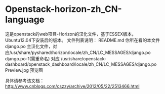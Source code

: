 Openstack-horizon-zh_CN-language
================================
这是openstack的web项目-Horizon的汉化文件，基于ESSEX版本，Ubuntu12.04下安装后的版本。
文件列表说明：
README.md 你所在看的本文件
django.po 主汉化文件，对应/usr/share/pyshared/horizon/locale/zh_CN/LC_MESSAGES/django.po
django.po-1(需重命名) 对应 /usr/share/openstack-dashboard/openstack_dashboard/locale/zh_CN/LC_MESSAGES/django.po
Preview.jpg 预览图

具体请参考该文档：http://www.cnblogs.com/cszzy/archive/2012/05/22/2513466.html
